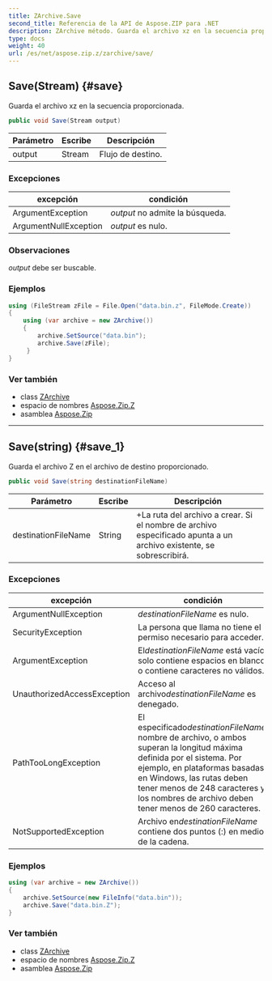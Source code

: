 ```yaml
---
title: ZArchive.Save
second_title: Referencia de la API de Aspose.ZIP para .NET
description: ZArchive método. Guarda el archivo xz en la secuencia proporcionada.
type: docs
weight: 40
url: /es/net/aspose.zip.z/zarchive/save/
---
```

## Save(Stream) {#save}

Guarda el archivo xz en la secuencia proporcionada.

```csharp
public void Save(Stream output)
```

| Parámetro | Escribe | Descripción |
| --- | --- | --- |
| output | Stream | Flujo de destino. |

### Excepciones

| excepción | condición |
| --- | --- |
| ArgumentException | *output* no admite la búsqueda. |
| ArgumentNullException | *output* es nulo. |

### Observaciones

*output* debe ser buscable.

### Ejemplos

```csharp
using (FileStream zFile = File.Open("data.bin.z", FileMode.Create))
{
    using (var archive = new ZArchive())
    {
        archive.SetSource("data.bin");
        archive.Save(zFile);
     }
}
```

### Ver también

* class [ZArchive](../)
* espacio de nombres [Aspose.Zip.Z](../../zarchive/)
* asamblea [Aspose.Zip](../../../)

---

## Save(string) {#save_1}

Guarda el archivo Z en el archivo de destino proporcionado.

```csharp
public void Save(string destinationFileName)
```

| Parámetro | Escribe | Descripción |
| --- | --- | --- |
| destinationFileName | String | +La ruta del archivo a crear. Si el nombre de archivo especificado apunta a un archivo existente, se sobrescribirá. |

### Excepciones

| excepción | condición |
| --- | --- |
| ArgumentNullException | *destinationFileName* es nulo. |
| SecurityException | La persona que llama no tiene el permiso necesario para acceder. |
| ArgumentException | El*destinationFileName* está vacío, solo contiene espacios en blanco o contiene caracteres no válidos. |
| UnauthorizedAccessException | Acceso al archivo*destinationFileName* es denegado. |
| PathTooLongException | El especificado*destinationFileName*, nombre de archivo, o ambos superan la longitud máxima definida por el sistema. Por ejemplo, en plataformas basadas en Windows, las rutas deben tener menos de 248 caracteres y los nombres de archivo deben tener menos de 260 caracteres. |
| NotSupportedException | Archivo en*destinationFileName* contiene dos puntos (:) en medio de la cadena. |

### Ejemplos

```csharp
using (var archive = new ZArchive()) 
{
    archive.SetSource(new FileInfo("data.bin"));
    archive.Save("data.bin.Z");
}
```

### Ver también

* class [ZArchive](../)
* espacio de nombres [Aspose.Zip.Z](../../zarchive/)
* asamblea [Aspose.Zip](../../../)


